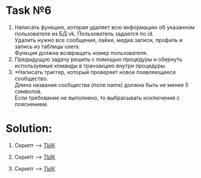 # Task №6

1) Написать функцию, которая удаляет всю информацию об указанном пользователе из БД vk. Пользователь задается по id. 
   <br>
    Удалить нужно все сообщения, лайки, медиа записи, профиль и запись из таблицы users. <br> 
    Функция должна возвращать номер пользователя.
2) Предыдущую задачу решить с помощью процедуры и обернуть используемые команды в транзакцию внутри процедуры.
3) *Написать триггер, который проверяет новое появляющееся сообщество. <br> 
    Длина названия сообщества (поле name) должна быть не менее 5 символов. <br> 
    Если требование не выполнено, то выбрасывать исключение с пояснением.

# Solution:

1) Скрипт --> [ТЫК](_task_1_script_.sql)

2) Скрипт --> [ТЫК](_task_2_script_.sql)

3) Скрипт --> [ТЫК](_task_3_script_.sql)














